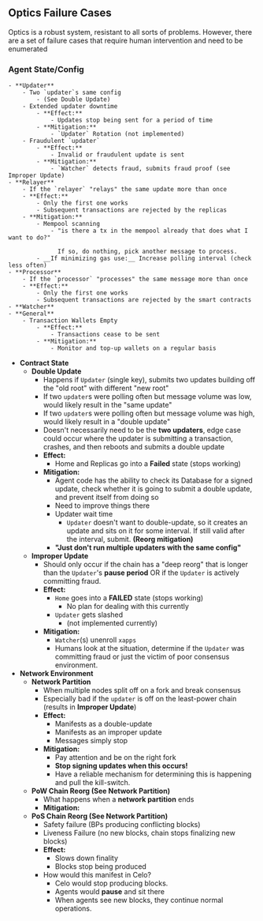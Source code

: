 ## Optics Failure Cases

Optics is a robust system, resistant to all sorts of problems. However, there are a set of failure cases that require human intervention and need to be enumerated

### Agent State/Config
    - **Updater**
        - Two `updater`s same config 
            - (See Double Update)
        - Extended updater downtime
            - **Effect:**
                - Updates stop being sent for a period of time
            - **Mitigation:**
                - `Updater` Rotation (not implemented)
        - Fraudulent `updater`
            - **Effect:**
                - Invalid or fraudulent update is sent  
            - **Mitigation:**
                - `Watcher` detects fraud, submits fraud proof (see Improper Update)
    - **Relayer**
        - If the `relayer` "relays" the same update more than once
        - **Effect:**
            - Only the first one works
            - Subsequent transactions are rejected by the replicas
        - **Mitigation:**
            - Mempool scanning
                - "is there a tx in the mempool already that does what I want to do?"
                
                  If so, do nothing, pick another message to process. 
            - __If minimizing gas use:__ Increase polling interval (check less often)
    - **Processor**
        - If the `processor` "processes" the same message more than once
        - **Effect:**
            - Only the first one works
            - Subsequent transactions are rejected by the smart contracts
    - **Watcher**
    - **General**
        - Transaction Wallets Empty 
            - **Effect:**
                - Transactions cease to be sent
            - **Mitigation:**
                - Monitor and top-up wallets on a regular basis
- **Contract State**
    - __Double Update__
        - Happens if `Updater` (single key), submits two updates building off the "old root" with different "new root"
        - If two `updater`s were polling often but message volume was low, would likely result in the "same update" 
        - If two `updater`s were polling often but message volume was high, would likely result in a "double update" 
        - Doesn't necessarily need to be the __two updaters__, edge case could occur where the updater is submitting a transaction, crashes, and then reboots and submits a double update
        - **Effect:**
            - Home and Replicas go into a **Failed** state (stops working)
        - **Mitigation:**
            - Agent code has the ability to check its Database for a signed update, check whether it is going to submit a double update, and prevent itself from doing so 
            - Need to improve things there
            - Updater wait time
                - `Updater` doesn't want to double-update, so it creates an update and sits on it for some interval. If still valid after the interval, submit. __(Reorg mitigation)__
            - __"Just don't run multiple updaters with the same config"__
    - __Improper Update__
        - Should only occur if the chain has a "deep reorg" that is longer than the `Updater`'s __pause period__ OR if the `Updater` is actively committing fraud. 
        - **Effect:**
            - `Home` goes into a **FAILED** state (stops working)
                - No plan for dealing with this currently
            - `Updater` gets slashed
                - (not implemented currently)
        - **Mitigation:**
            - `Watcher`(s) unenroll `xapps` 
            - Humans look at the situation, determine if the `Updater` was committing fraud or just the victim of poor consensus environment. 
- **Network Environment**
    - __Network Partition__
        - When multiple nodes split off on a fork and break consensus 
        - Especially bad if the `updater` is off on the least-power chain (results in __Improper Update__)
        - **Effect:**
            - Manifests as a double-update
            - Manifests as an improper update
            - Messages simply stop 
        - **Mitigation:**
            - Pay attention and be on the right fork
            - **Stop signing updates when this occurs!**
            - Have a reliable mechanism for determining this is happening and pull the kill-switch. 
    - __PoW Chain Reorg (See Network Partition)__
        - What happens when a __network partition__ ends
        - **Mitigation:**
    - __PoS Chain Reorg (See Network Partition)__
        - Safety failure (BPs producing conflicting blocks)
        - Liveness Failure (no new blocks, chain stops finalizing new blocks)
        - **Effect:**
            - Slows down finality 
            - Blocks stop being produced 
        - How would this manifest in Celo? 
            - Celo would stop producing blocks.
            - Agents would __pause__ and sit there 
            - When agents see new blocks, they continue normal operations. 
